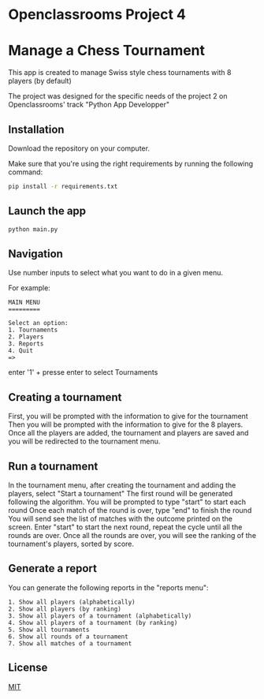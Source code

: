 # Openclassrooms Project 4
# Manage a Chess Tournament

This app is created to manage Swiss style chess tournaments with 8 players (by default)

The project was designed for the specific needs of the project 2 on Openclassrooms' track "Python App Developper"

## Installation

Download the repository on your computer.

Make sure that you're using the right requirements by running the following command:

```bash
pip install -r requirements.txt
```

## Launch the app

```bash
python main.py
```

## Navigation

Use number inputs to select what you want to do in a given menu.

For example:
```
MAIN MENU
=========

Select an option:
1. Tournaments
2. Players
3. Reports
4. Quit
=>
```
enter '1' + presse enter to select Tournaments

## Creating a tournament

First, you will be prompted with the information to give for the tournament
Then you will be prompted with the information to give for the 8 players.
Once all the players are added, the tournament and players are saved and you
will be redirected to the tournament menu.

## Run a tournament

In the tournament menu, after creating the tournament and adding the players,
select "Start a tournament"
The first round will be generated following the algorithm.
You will be prompted to type "start" to start each round
Once each match of the round is over, type "end" to finish the round
You will send see the list of matches with the outcome printed on the screen.
Enter "start" to start the next round, repeat the cycle until all the rounds are
over.
Once all the rounds are over, you will see the ranking of the tournament's
players, sorted by score.

## Generate a report

You can generate the following reports in the "reports menu":

```
1. Show all players (alphabetically)
2. Show all players (by ranking)
3. Show all players of a tournament (alphabetically)
4. Show all players of a tournament (by ranking)
5. Show all tournaments
6. Show all rounds of a tournament
7. Show all matches of a tournament
```


## License
[MIT](https://choosealicense.com/licenses/mit/)
